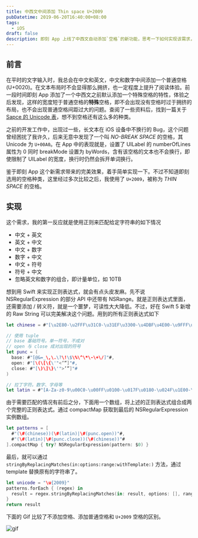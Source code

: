 ```yaml
---
title: 中西文中间添加 Thin space U+2009
pubDatetime: 2019-06-20T16:40:00+08:00
tags:
  - iOS
draft: false
description: 即刻 App 上线了中西文自动添加`空格`的新功能，思考一下如何实现该需求，也重新认识一下`空格`
---
```


## 前言

在平时的文字输入时，我总会在中文和英文，中文和数字中间添加一个普通空格 (U+0020)。在文本布局时不会显得那么拥挤，也一定程度上提升了阅读体验。前一段时间即刻 App 添加了一个中西文之前默认添加一个特殊空格的特性，体验之后发现，这样的宽度短于普通空格的**特殊**空格，即不会出现没有空格时过于拥挤的布局，也不会出现普通空格间距过大的问题。查阅了一些资料后，找到一篇关于 [Sapce 的 Unicode 表](http://jkorpela.fi/chars/spaces.html)，想不到空格还有这么多的种类。

之前的开发工作中，出现过一些，长文本在 iOS 设备中不换行的 Bug，这个问题曾经困扰了我许久，后来无意中发现了一个叫 _NO-BREAK SPACE_ 的空格，其 Unicode 为 `U+00A0`。在 App 中的表现就是，设置了 UILabel 的 numberOfLines 属性为 0 同时 breakMode 设置为 byWords，含有该空格的文本也不会换行，即使限制了 UILabel 的宽度，换行时仍然会拆开单词换行。

鉴于即刻 App 这个新需求带来的完美效果，着手简单实现一下。不过不知道即刻选用的空格种类，这里经过多次比较之后，我使用了 `U+2009`，被称为 _THIN SPACE_ 的空格。

## 实现

这个需求，我的第一反应就是使用正则来匹配给定字符串的如下情况

- 中文 + 英文
- 英文 + 中文
- 中文 + 数字
- 数字 + 中文
- 中文 + 符号
- 符号 + 中文
- 忽略英文和数字的组合，即计量单位，如 10TB

想到用 Swift 来实现正则表达式，就会有点头皮发麻。先不说 NSRegularExpression 的部分 API 中还带有 NSRange。就是正则表达式里面，还需要添加 / 转义符，就是一个噩梦，可读性大大降低。不过，好在 Swift 5 新增的 Raw String 可以完美解决这个问题。用到的所有正则表达式如下

```swift
let chinese = #"[\u2E80-\u2FFF\u31C0-\u31EF\u3300-\u4DBF\u4E00-\u9FFF\uF900-\uFAFF\uFE30-\uFE4F]"# // 匹配中文

// 使用 tuple
// base 基础符号。单一符号，不成对
// open 与 close 成对出现的符号
let punc = (
  base: #"[@&=_\,\.\?\!\$\%\^\*\-\+\/]"#,
  open: #"[\(\[\{\'"<‘“]"#,
  close: #"[\)\]\}\'">’”]"#
)

// 拉丁字符。数字、字母等
let latin = #"[A-Za-z0-9\u00C0-\u00FF\u0100-\u017F\u0180-\u024F\u1E00-\u1EFF]|\#(punc.base)"#
```

由于需要匹配的情况有前后之分，下面用一个数组，将上述的正则表达式组合成两个完整的正则表达式。通过 compactMap 获取到最后的 NSRegularExpression 实例数组。

```swift
let patterns = [
  #"(\#(chinese))(\#(latin)|\#(punc.open))"#,
  #"(\#(latin)|\#(punc.close))(\#(chinese))"#
].compactMap { try? NSRegularExpression(pattern: $0) }
```

最后，就可以通过 `stringByReplacingMatches(in:options:range:withTemplate:)` 方法，通过 template 替换原有的字符串了。

```swift
let unicode = "\u{2009}"
patterns.forEach { (regex) in
  result = regex.stringByReplacingMatches(in: result, options: [], range: NSMakeRange(0, result.count), withTemplate: "$1\(unicode)$2")
}
return result
```

下面的 Gif 比较了不添加空格、添加普通空格和 `U+2009` 空格的区别。

![gif](@assets/images/thin-space.gif)
